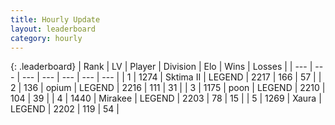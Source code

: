 ```yaml
---
title: Hourly Update
layout: leaderboard
category: hourly
---
```


{: .leaderboard}
| Rank | LV | Player | Division | Elo | Wins | Losses |
| --- | --- | --- | --- | --- | --- | --- |
| <span data-change="0">1</span> | 1274 | <span title="ID: 402846">Sktima II</span> | LEGEND | <span data-change="0">2217</span> | <span data-change="0">166</span> | <span data-change="0">57</span> |
| <span data-change="0">2</span> | 136 | <span title="ID: 750033">opium</span> | LEGEND | <span data-change="0">2216</span> | <span data-change="0">111</span> | <span data-change="0">31</span> |
| <span data-change="2">3</span> | 1175 | <span title="ID: 540690">poon</span> | LEGEND | <span data-change="28">2210</span> | <span data-change="3">104</span> | <span data-change="0">39</span> |
| <span data-change="-1">4</span> | 1440 | <span title="ID: 416373">Mirakee</span> | LEGEND | <span data-change="0">2203</span> | <span data-change="0">78</span> | <span data-change="0">15</span> |
| <span data-change="-1">5</span> | 1269 | <span title="ID: 200908">Xaura</span> | LEGEND | <span data-change="17">2202</span> | <span data-change="3">119</span> | <span data-change="1">54</span> |